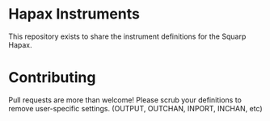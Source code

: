 # Hapax Instruments
This repository exists to share the instrument definitions for the Squarp Hapax.

# Contributing
Pull requests are more than welcome!  Please scrub your definitions to remove user-specific settings. (OUTPUT, OUTCHAN, INPORT, INCHAN, etc)
